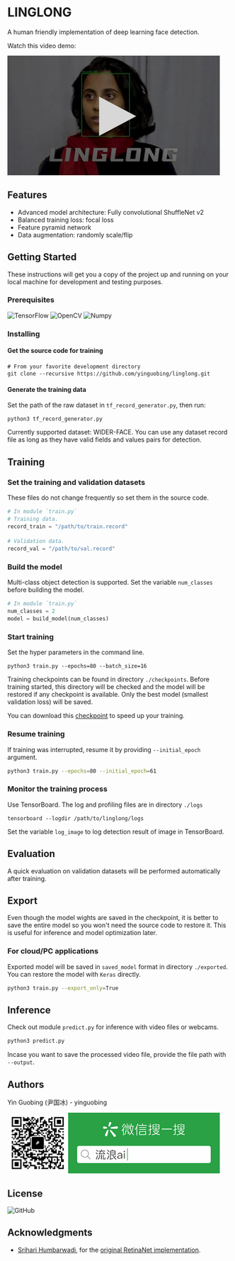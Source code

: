 # LINGLONG

A human friendly implementation of deep learning face detection.

Watch this video demo:

[![linglong](./docs/preview.jpg)](https://www.bilibili.com/video/BV1s54y167CA/)

## Features
 
 - Advanced model architecture: Fully convolutional ShuffleNet v2
 - Balanced training loss: focal loss
 - Feature pyramid network
 - Data augmentation: randomly scale/flip

## Getting Started

These instructions will get you a copy of the project up and running on your local machine for development and testing purposes.

### Prerequisites

![TensorFlow](https://img.shields.io/badge/TensorFlow-v2.3-brightgreen)
![OpenCV](https://img.shields.io/badge/OpenCV-v4.3-brightgreen)
![Numpy](https://img.shields.io/badge/Numpy-v1.17-brightgreen)

### Installing
#### Get the source code for training

```shell
# From your favorite development directory
git clone --recursive https://github.com/yinguobing/linglong.git
```

#### Generate the training data
Set the path of the raw dataset in `tf_record_generator.py`, then run:

```shell
python3 tf_record_generator.py
```

Currently supported dataset: WIDER-FACE. You can use any dataset record file as long as they have valid fields and values pairs for detection.

## Training

### Set the training and validation datasets

These files do not change frequently so set them in the source code.

```python
# In module `train.py`
# Training data.
record_train = "/path/to/train.record"

# Validation data.
record_val = "/path/to/val.record"
```

### Build the model
Multi-class object detection is supported. Set the variable `num_classes` before building the model.

```python
# In module `train.py`
num_classes = 2
model = build_model(num_classes)
```

### Start training
Set the hyper parameters in the command line.

```Shell
python3 train.py --epochs=80 --batch_size=16
```

Training checkpoints can be found in directory `./checkpoints`. Before training started, this directory will be checked and the model will be restored if any checkpoint is available. Only the best model (smallest validation loss) will be saved.

You can download this [checkpoint](https://drive.google.com/file/d/1w3tGOmMZM_z_jNggIYpX6akTpSKaCJI5/view?usp=sharing) to speed up your training.

### Resume training
If training was interrupted, resume it by providing `--initial_epoch` argument.

```bash
python3 train.py --epochs=80 --initial_epoch=61
```

### Monitor the training process
Use TensorBoard. The log and profiling files are in directory `./logs`

```shell
tensorboard --logdir /path/to/linglong/logs

```

Set the variable `log_image` to log detection result of image in TensorBoard.

## Evaluation
A quick evaluation on validation datasets will be performed automatically after training.


## Export
Even though the model wights are saved in the checkpoint, it is better to save the entire model so you won't need the source code to restore it. This is useful for inference and model optimization later.

### For cloud/PC applications
Exported model will be saved in `saved_model` format in directory `./exported`. You can restore the model with `Keras` directly.

```bash
python3 train.py --export_only=True
```

## Inference
Check out module `predict.py` for inference with video files or webcams.

```bash
python3 predict.py
```

Incase you want to save the processed video file, provide the file path with `--output`.

## Authors
Yin Guobing (尹国冰) - yinguobing

![wechat](docs/wechat.png)

## License
![GitHub](https://img.shields.io/github/license/yinguobing/linglong)

## Acknowledgments

- [Srihari Humbarwadi](https://twitter.com/srihari_rh), for the [original RetinaNet implementation](https://github.com/keras-team/keras-io/blob/master/examples/vision/retinanet.py).